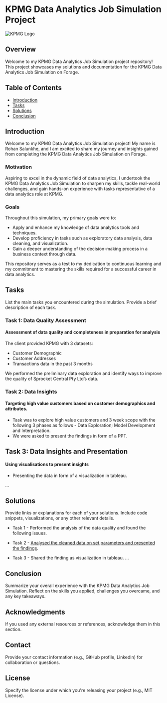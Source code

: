 # KPMG Data Analytics Job Simulation Project #

![KPMG Logo](kpmg_logo.png)

## Overview
Welcome to my KPMG Data Analytics Job Simulation project repository! This project showcases my solutions and documentation for the KPMG Data Analytics Job Simulation on Forage. 

## Table of Contents

- [Introduction](#introduction)
- [Tasks](#tasks)
- [Solutions](#solutions)
- [Conclusion](#conclusion)

## Introduction

Welcome to my KPMG Data Analytics Job Simulation project! My name is Rohan Salunkhe, and I am excited to share my journey and insights gained from completing the KPMG Data Analytics Job Simulation on Forage.

### Motivation

Aspiring to excel in the dynamic field of data analytics, I undertook the KPMG Data Analytics Job Simulation to sharpen my skills, tackle real-world challenges, and gain hands-on experience with tasks representative of a data analytics role at KPMG.

### Goals

Throughout this simulation, my primary goals were to:

- Apply and enhance my knowledge of data analytics tools and techniques.
- Develop proficiency in tasks such as exploratory data analysis, data cleaning, and visualization.
- Gain a deeper understanding of the decision-making process in a business context through data.

This repository serves as a test to my dedication to continuous learning and my commitment to mastering the skills required for a successful career in data analytics.

## Tasks

List the main tasks you encountered during the simulation. Provide a brief description of each task.

### Task 1: Data Quality Assessment
#### Assessment of data quality and completeness in preparation for analysis

The client provided KPMG with 3 datasets:

* Customer Demographic 
* Customer Addresses
* Transactions data in the past 3 months

We performed the preliminary data exploration and identify ways to improve the quality of Sprocket Central Pty Ltd’s data.

### Task 2: Data Insights
#### Targeting high value customers based on customer demographics and attributes.

* Task was to explore high value customers and 3 week scope with the following 3 phases as follows - Data Exploration; Model Development and Interpretation. 
* We were asked to present the findings in form of a PPT.

## Task 3: Data Insights and Presentation
#### Using visualisations to present insights

* Presenting the data in form of a visualization in tableau.


...

## Solutions
Provide links or explanations for each of your solutions. Include code snippets, visualizations, or any other relevant details.

* Task 1 - Performed the analysis of the data quality and found the following issues.
  

* Task 2 - [Analysed the cleaned data on set parameters and presented the findings](Task2PPT.pdf).
  
* Task 3 - Shared the finding as visualization in tableau.
...
## Conclusion
Summarize your overall experience with the KPMG Data Analytics Job Simulation. Reflect on the skills you applied, challenges you overcame, and any key takeaways.

## Acknowledgments
If you used any external resources or references, acknowledge them in this section.

## Contact
Provide your contact information (e.g., GitHub profile, LinkedIn) for collaboration or questions.

## License
Specify the license under which you're releasing your project (e.g., MIT License).
